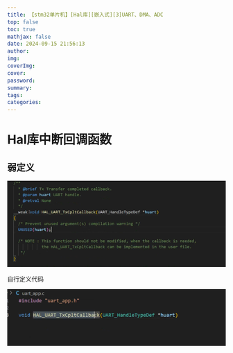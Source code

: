 ```yaml
---
title: 【stm32单片机】[Hal库][嵌入式][3]UART、DMA、ADC
top: false
toc: true
mathjax: false
date: 2024-09-15 21:56:13
author:
img:
coverImg:
cover:
password:
summary:
tags:
categories:
---
```


# Hal库中断回调函数



## 弱定义

![image-20240915220013260](【stm32单片机】-Hal库-嵌入式-3-UART、DMA、ADC/image-20240915220013260.png)

自行定义代码

![image-20240915220050996](【stm32单片机】-Hal库-嵌入式-3-UART、DMA、ADC/image-20240915220050996.png)
